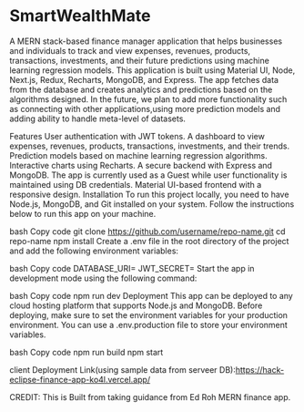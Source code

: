 # SmartWealthMate
A MERN stack-based finance manager application that helps businesses and individuals to track and view expenses, revenues, products, transactions, investments, and their future predictions using machine learning regression models. This application is built using Material UI, Node, Next.js, Redux, Recharts, MongoDB, and Express. The app fetches data from the database and creates analytics and predictions based on the algorithms designed. In the future, we plan to add more functionality such as connecting with other applications,using more prediction models and adding ability to handle meta-level of datasets.

Features
User authentication with JWT tokens.
A dashboard to view expenses, revenues, products, transactions, investments, and their trends.
Prediction models based on machine learning regression algorithms.
Interactive charts using Recharts.
A secure backend with Express and MongoDB.
The app is currently used as a Guest while user functionality is maintained using DB credentials.
Material UI-based frontend with a responsive design.
Installation
To run this project locally, you need to have Node.js, MongoDB, and Git installed on your system. Follow the instructions below to run this app on your machine.

bash
Copy code
git clone https://github.com/username/repo-name.git
cd repo-name
npm install
Create a .env file in the root directory of the project and add the following environment variables:

bash
Copy code
DATABASE_URI=<mongodb-uri>
JWT_SECRET=<jwt-secret-key>
Start the app in development mode using the following command:

bash
Copy code
npm run dev
Deployment
This app can be deployed to any cloud hosting platform that supports Node.js and MongoDB. Before deploying, make sure to set the environment variables for your production environment. You can use a .env.production file to store your environment variables.

bash
Copy code
npm run build
npm start

client Deployment Link(using sample data from serveer DB):https://hack-eclipse-finance-app-ko4l.vercel.app/

CREDIT:
This is Built from taking guidance from Ed Roh MERN finance app.
